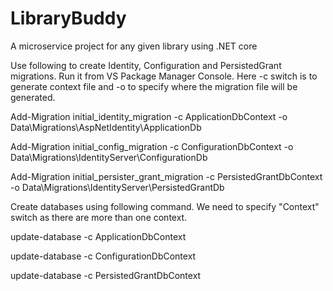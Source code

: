 # LibraryBuddy
A microservice project for any given library using .NET core 

Use following to create Identity, Configuration and PersistedGrant migrations. Run it from VS Package Manager Console. Here -c switch is to generate context file and -o to specify where the migration file will be generated.

  Add-Migration initial_identity_migration -c ApplicationDbContext -o Data\Migrations\AspNetIdentity\ApplicationDb
  
  Add-Migration initial_config_migration -c ConfigurationDbContext -o Data\Migrations\IdentityServer\ConfigurationDb
  
  Add-Migration initial_persister_grant_migration -c PersistedGrantDbContext -o Data\Migrations\IdentityServer\PersistedGrantDb

Create databases using following command. We need to specify "Context" switch as there are more than one context.

  update-database -c ApplicationDbContext
  
  update-database -c ConfigurationDbContext
  
  update-database -c PersistedGrantDbContext
